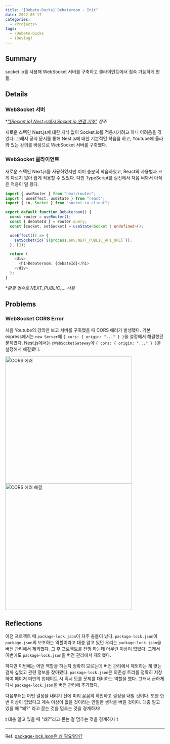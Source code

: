 ```yaml
---
title: "[Debate-Ducks] Debateroom - Init"
date: 2022-05-17
categories:
  - <Projects>
tags:
  - \Debate-Ducks
  - (Devlog)
---
```


## Summary

socket.io를 사용해 WebSocket 서버를 구축하고 클라이언트에서 접속 가능하게 만듦.

## Details

### WebSocket 서버

\*_["[Socket.io] Nest.js에서 Socket.io 연결 기초"](/posts/studies/socket.io/socket.io-nest.js) 참조_

새로운 스택인 Nest.js에 대한 지식 없이 Socket.io를 적용시키려고 하니 어려움을 겪었다. 그래서 공식 문서를 통해 Nest.js에 대한 기본적인 학습을 하고, Youtube에 올라와 있는 강의를 바탕으로 WebSocket 서버를 구축했다.

### WebSocket 클라이언트

새로운 스택인 Next.js를 사용하였지만 이미 충분히 학습하였고, React의 사용법과 크게 다르지 않아 쉽게 적용할 수 있었다. 다만 TypeScript를 실전에서 처음 써봐서 아직은 적응이 덜 됬다.

```ts
import { useRouter } from "next/router";
import { useEffect, useState } from "react";
import { io, Socket } from "socket.io-client";

export default function Debateroom() {
  const router = useRouter();
  const { debateId } = router.query;
  const [socket, setSocket] = useState<Socket | undefined>();

  useEffect(() => {
    setSocket(io(`${process.env.NEXT_PUBLIC_API_URL}`));
  }, []);

  return (
    <div>
      <h1>Debateroom: {debateId}</h1>
    </div>
  );
}
```

\*_환경 변수로 NEXT_PUBLIC\_... 사용_

## Problems

### WebSocket CORS Error

처음 Youtube의 강의만 보고 서버를 구축했을 때 CORS 에러가 발생했다. 기본 express에서는 `new Server`에 `{ cors: { origin: "..." } }`을 설정해서 해결했던 문제였다. Nest.js에서는 `@WebSocketGateway`에 `{ cors: { origin: "..." } }`을 설정해서 해결했다.

<img width="400" alt="CORS 에러" src="https://user-images.githubusercontent.com/84524514/168922191-7982a7bd-418e-45a3-b390-021ee9e06b91.png">

<img width="400" alt="CORS 에러 해결" src="https://user-images.githubusercontent.com/84524514/168922409-6cc999cd-3592-4402-a5d7-e99aaf5ab40d.png">

## Reflections

이전 프로젝트 때 `package-lock.json`이 자주 충돌이 났다. `package-lock.json`이 `package.json`의 보조하는 역할이라고 대충 알고 있던 우리는 `package-lock.json`을 버전 관리에서 제외했다. 그 후 프로젝트를 진행 하는데 아무런 이상이 없었다. 그래서 이번에도 `package-lock.json`을 버전 관리에서 제외했다.

하지만 이번에는 어떤 역할을 하는지 정확히 모르는데 버전 관리에서 제외하는 게 맞는 걸까 싶었고 관련 정보를 찾아봤다. `package-lock.json`은 의존성 트리를 정확히 저장하여 메이저 미만의 업데이트 시 혹시 모를 문제를 대비하는 역할을 했다. 그래서 급하게 다시 `package-lock.json`을 버전 관리에 추가했다.

다음부터는 어떤 결정을 내리기 전에 미리 꼼꼼히 확인하고 결정을 내릴 것이다. 또한 한 번 이상이 없었다고 계속 이상이 없을 것이라는 안일한 생각을 버릴 것이다. 대충 알고 있을 때 "왜?" 라고 묻는 것을 멈추는 것을 경계하자!

❗️ 대충 알고 있을 때 "왜?"라고 묻는 걸 멈추는 것을 경계하자 ❗️

---

Ref. [package-lock.json은 왜 필요할까?](https://hyunjun19.github.io/2018/03/23/package-lock-why-need/)
